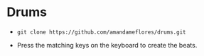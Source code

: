 # Drums 

- `git clone https://github.com/amandameflores/drums.git`

- Press the matching keys on the keyboard to create the beats.



